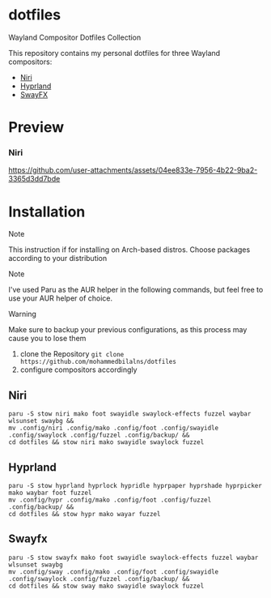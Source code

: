# dotfiles
Wayland Compositor Dotfiles Collection

This repository contains my personal dotfiles for three Wayland compositors:

- [Niri](https://github.com/YaLTeR/niri)
- [Hyprland](https://hyprland.org/)
- [SwayFX](https://github.com/WillPower3309/swayfx)

# Preview 

### Niri 



https://github.com/user-attachments/assets/04ee833e-7956-4b22-9ba2-3365d3dd7bde




# Installation 
> [!NOTE]
> This instruction if for installing on Arch-based distros. Choose packages according to your distribution

> [!NOTE]
>I've used Paru as the AUR helper in the following commands, but feel free to use your AUR helper of choice.

> [!WARNING]
> Make sure to backup your previous configurations, as this process may cause you to lose them

1. clone the Repository `git clone https://github.com/mohammedbilalns/dotfiles`
2. configure compositors accordingly 
## Niri  

```
paru -S stow niri mako foot swayidle swaylock-effects fuzzel waybar wlsunset swaybg &&
mv .config/niri .config/mako .config/foot .config/swayidle .config/swaylock .config/fuzzel .config/backup/ &&
cd dotfiles && stow niri mako swayidle swaylock fuzzel 
```

## Hyprland 


```
paru -S stow hyprland hyprlock hypridle hyprpaper hyprshade hyprpicker mako waybar foot fuzzel 
mv .config/hypr .config/mako .config/foot .config/fuzzel .config/backup/ &&
cd dotfiles && stow hypr mako wayar fuzzel 
```
## Swayfx 


```
paru -S stow swayfx mako foot swayidle swaylock-effects fuzzel waybar wlsunset swaybg
mv .config/sway .config/mako .config/foot .config/swayidle .config/swaylock .config/fuzzel .config/backup/ &&
cd dotfiles && stow sway mako swayidle swaylock fuzzel 
```






